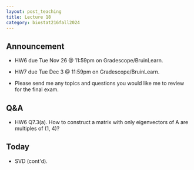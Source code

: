 ```yaml
---
layout: post_teaching
title: Lecture 18
category: biostat216fall2024
---
```


## Announcement

* HW6 due Tue Nov 26 @ 11:59pm on Gradescope/BruinLearn.

* HW7 due Tue Dec 3 @ 11:59pm on Gradescope/BruinLearn.

* Please send me any topics and questions you would like me to review for the final exam.

## Q&A

* HW6 Q7.3(a). How to construct a matrix with only eigenvectors of A are multiples of (1, 4)?

## Today

* SVD (cont'd).
